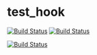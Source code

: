 test_hook
=========
[![Build Status](http://115.28.134.83:8000/job/test_hook/badge/icon)](http://115.28.134.83:8000/job/test_hook/)
[![Build Status](http://115.28.134.83:8000/buildStatus/icon?job=test_hook)](http://115.28.134.83:8000/job/test_hook/)

[![Build Status](http://115.28.134.83:8000/buildStatus/icon?job=cocos-2dx-pull-request-build)](http://115.28.134.83:8000/job/cocos-2dx-pull-request-build/)
